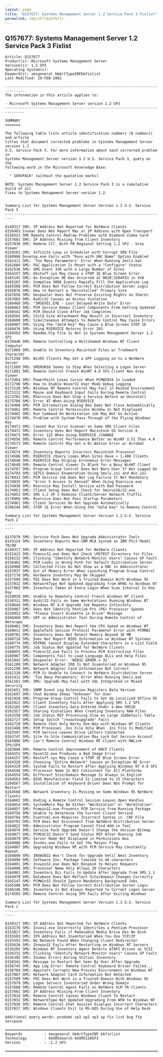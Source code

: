 ```yaml
---
layout: page
title: "Q157677: Systems Management Server 1.2 Service Pack 3 Fixlist"
permalink: /kb/157/Q157677/
---
```


## Q157677: Systems Management Server 1.2 Service Pack 3 Fixlist

	Article: Q157677
	Product(s): Microsoft Systems Management Server
	Version(s): 1.2 SP3
	Operating System(s): 
	Keyword(s): smsgeneral kbArtTypeINFkbfixlist
	Last Modified: 19-FEB-2002
	
	-------------------------------------------------------------------------------
	The information in this article applies to:
	
	- Microsoft Systems Management Server version 1.2 SP3 
	-------------------------------------------------------------------------------
	
	SUMMARY
	=======
	
	The following table lists article identification numbers (Q numbers) and article
	titles that document corrected problems in Systems Management Server version 1.2
	U.S. Service Pack 3. For more information about each corrected problem in
	Systems Management Server version 1.2 U.S. Service Pack 3, query on the
	following word in the Microsoft Knowledge Base:
	
	  " SERVPACK" (without the quotation marks)
	
	NOTE: Systems Management Server 1.2 Service Pack 3 is a cumulative build of all
	fixes to Systems Management Server version 1.2.
	
	
	Summary List for Systems Management Server Version 1.2 U.S. Service Pack 3
	--------------------------------------------------------------------------
	
	Q149317 SMS: IP Address Not Reported for NetWare Clients
	Q156403 Invmac Does Not Report Mac or IP Address with Open Transport
	Q156523 SMS Remote Control Redraw Problems with Diamond Video Card
	Q157681 SMS: IP Address Missing from Client Inventory
	Q157830 SMS: Remote Ctl. With FR Regional Setting 1.2 SP2 - Grey Viewer
	Q159201 SMS: Infinite Loop in Scheduler with Corrupt SRQ File
	Q160986 Dosetup.exe Fails with "Runs with UNC Name" Option Enabled
	Q161412 SMS: 'Too Many Parameters' Error When Running Smsls.bat
	Q161604 SMS: PGC Application Is Reset with a "Configure" Status
	Q162536 SMS: SMS Event 336 with a Large Number of Sites
	Q164157 SMS: Kbstuff.sys May Cause a STOP 1E Blue Screen Error
	Q165145 SMS: An Exception 0E Has Occurred at 0028:3204F83 in VxD
	Q165267 SMS: Snmpelea 3006 Events Rapidly Fill the Application Log
	Q165508 SMS: PCM Does Not Follow Correct Distribution Server Logic
	Q165876 SMS: How to Restart a "Deinstalled" Primary Site
	Q167656 SMS: Despooler Does Not Preserve Existing Rights on Shares
	Q167683 SMS: Audit32 Causes an Access Violation
	Q168460 SMS: "SMSEXEC.EXE - Lost Delayed-Write Data" Error
	Q168463 SMS: PCM Service Keeps Client Components From Getting Updated
	Q168541 SMS: PCM Should Close After Job Completes
	Q168565 SMS: Child Site Attachment May Result in Incorrect Inventory
	Q168600 SMS: Simultaneous Attempts to Remote Control May Cause Errors
	Q168907 SMS: Using the "Gold-Key" May Cause a Blue Screen STOP 1E
	Q169476 SMS: Using RSERVICE Returns Error 203
	Q169583 SMS: Readme.hlp File Is Not in Systems Management Server 1.2 SP2
	Q170440 SMS: Remote Controlling a Multihomed Windows NT Client Computer
	Q171069 SMS: Unable to Inventory Macintosh Files w/ Trademark Character
	Q171298 SMS: Win95 Clients May Get a GPF Logging on to a NetWare Server
	Q171589 SMS: SMSRUN16 Seems to Stop When Selecting a Logon Server
	Q171881 SMS: Remote Control French WinNT 4.0 SP3 Client Has Grey Viewer
	Q172464 SMS: PowerPoint Loses Cursor When PCMWIN16 Is Loaded
	Q172790 SMS: How to Enable Wuser32 User Mode Debug Logging
	Q173120 SMS: Windows NT Remote Control May Fail in Routed Environment
	Q173122 SMS: Mouse and Keyboard Input Fails During Remote Control
	Q173785 SMS: RService Does Not Stop a Service Before an Uninstall
	Q173786 SMS: Error 87 When Using RSERVICE
	Q174460 SMS: PCM Introduction Dialog Box Does Not Close Automatically
	Q174461 SMS: Remote Control Permissions Window Is Not Displayed
	Q174462 SMS: Run Command On Workstation Job May Not Go Active
	Q174470 SMS: Problem with System Pass-Through of the Flying Windows Key
	Q174471 SMS: Cannot Run Virus Scanner on Some SMS Client Files
	Q174472 SMS: Inventory Does Not Report Macintosh OS Version 8
	Q174473 SMS: Error 122 When Using RSERVICE /CHANGE
	Q174556 SMS: Remote Control Performance Better on WinNT 3.51 Than 4.0
	Q174573 SMS: Remote Control May Get a Dr.Watson Error w/ Acrobat Viewer
	Q174574 SMS: Inventory Reports Incorrect Macintosh Processor
	Q174586 SMS: RSERVICE /Query Loops When Sites Have > 1,400 Clients
	Q174648 SMS: RSERVICE May Display Erroneous Error Messages
	Q174649 SMS: Remote Control Viewer Is Blank for a Busy WinNT Client
	Q174767 SMS: Program Group Control Does Not Warn User If Not Logged On
	Q174793 SMS: SETLS Domain Enumeration Using Smsls.ini and Win.ini
	Q174933 SMS: PCM Service Job Does Not Log Failure If Not Mandatory
	Q174935 SMS: "Error 5 Access Is Denied" When Using Rservice.exe
	Q174938 SMS: Rservice May Install Service with Bad Password
	Q174952 SMS: Client Setup Does Not Check for Smsrun16/32.exe
	Q174953 SMS: SMS 1.2 SP 3 Reduces Client/Server Network Traffic
	Q174960 SMS: Rservice Does Not Pass Startup Parameters
	Q174961 SMS: Client Services Do Not Upgrade Automatically
	Q196244 SMS: STOP 1E Error When Using the "Gold Key" to Remote Control
	
	Summary List for Systems Management Server Version 1.2 U.S. Service Pack 2
	--------------------------------------------------------------------------
	
	Q137678 SMS: Service Pack Does Not Upgrade Administrator Tools
	Q143124 SMS: Inventory Reports Non-IBM MCA System as IBM PS/2 Model 70/80
	Q149317 SMS: IP Address Not Reported for NetWare Clients
	Q152423 SMS: Pcmsvc32.exe Does Not Check \MSTEST Directory for Files
	Q156232 SMS: Clicking "Identify Network Monitor Users" Causes GP Fault
	Q156402 SMS: PCM Looks in Wrong Path for Default Distribution Server
	Q156960 SMS: Collected Files Do Not Show as a UNC in Administrator
	Q157037 SMS: Out of Memory Error When Launching Program Group Control
	Q157178 SMS: Hardware Inventory May Be Skipped
	Q157589 SMS: PGC Does Not Work in a Trusted Domain With Windows 95
	Q157832 SMS: NetworkType Not Updated Upgrading from WFWG to Windows NT
	Q157965 SMS: Inventory Taken at Every Login When Scan Interval Is One Day
	Q158019 SMS: Unable to Remotely Control French Windows NT Client
	Q158311 SMS: Audit32 Fails on Some Workstations Running Windows NT
	Q158644 SMS: Windows NT 4.0 Upgrade Job Repeats Infinitely
	Q159087 SMS: Does Not Identify Pentium Pro (P6) Processor Speeds
	Q159952 SMS: "Please Insert Diskette in Drive" Message
	Q160460 SMS: GPF in Administrator Tool During Remote Control of Netscape
	Q160461 SMS: Inventory Does Not Report the CPU Speed on Windows NT
	Q160611 SMS: AppleTalk Session Protocol Parameter Error with PCMMAC
	Q160701 SMS: Inventory Does Not Detect Memory Beyond 16 MB
	Q160718 SMS: Does Not Report BIOS Information on Windows NT Systems
	Q160774 SMS: MIFMAC Cannot Display Extended Characters in a List Field
	Q160775 SMS: Job Status Not Updated for NetWare Clients
	Q160855 SMS: Pcmsvc32.exe Fails to Process PCM Instruction Files
	Q160967 SMS: Components Fail to Load Language DLLs and Help Files
	Q161043 SMS: Despooler Error: 'WIN32 ERROR = 32'
	Q161289 SMS: Network Adapter IRQ Is Not Inventoried on Windows 95
	Q161290 SMS: Network Adapter Card Information Not Correct
	Q161310 SMS: PCM Is Unable to Connect to NetWare Distribution Server
	Q161412 SMS: 'Too Many Parameters' Error When Running Smsls.bat
	Q161561 SMS: SMS: Upgrade May Fail with SQL Integrated or Mixed Security
	Q161651 SMS: SNMP Event Log Extension Registers Beta Version
	Q161697 SMS: Chat Window Shows "Unknown" for User
	Q161920 SMS: Program Group Control Fails to Set Up Localized Office 95
	Q162022 SMS: Client Inventory Fails After Applying SMS 1.2 SP1
	Q162165 SMS: Client Inventory Data Entered Under a New SMSID
	Q162557 SMS: Sharing Violations When Creating Inventory RAW Files
	Q162558 SMS: Job Status MIF Processing Slow on Large JobDetails Table
	Q162727 SMS: Setup Switch "/noautoupgrade" Fails
	Q162728 SMS: Remote Chat Only Works One-Way with Windows NT Clients
	Q163488 SMS: PCM Processes .Ins File Only When .Ins File Is Modified
	Q163597 SMS: PCM Service Leaves Drive Letters Connected
	Q163747 SMS: Site to Site Communication May Lock Out Service Account
	Q163806 SMS: Can't Remote Control Windows NT Client with NWLink IPX/SPX
	Q163898 SMS: Remote Control Improvement of DHCP Clients
	Q164155 SMS: Doset32.exe Produces a Bad Image Error
	Q164157 SMS: Kbstuff.sys May Cause a STOP 1E Blue Screen Error
	Q164320 SMS: Choosing "Entire Network" Causes an Exception 0E Error
	Q164329 SMS: System Fails to Restart After Applying Windows NT 4.0 SP2
	Q164544 SMS: Processor Name Is Not Consistent for All Platforms
	Q164554 SMS: Different Site/Domain Message Is Always in English
	Q164563 SMS: BIOS Manufacturer Field Is Limited to 25 Characters
	Q164567 SMS: Installation of Keyboard Driver Does Not Prompt for Restart
	Q164568 SMS: Network Inventory Is Missing on Some Windows 95 NetWare Clients
	Q164602 SMS: Ending a Remote Control Session Leaves Open Handles
	Q164654 SMS: SystemRole May Be Either "Workstation" or "WorkStation"
	Q164657 SMS: Pcmwin32.exe Prevents PCM Service from Running Package
	Q164756 SMS: Unable to Determine the Current Client Version
	Q164764 SMS: Eventcmi.exe Requires Incorrect Syntax in .CNF File
	Q164791 SMS: PCM Does Not Disconnect from NetWare Distribution Server
	Q164822 SMS: Administrator Program Cannot Find Add-in Tool
	Q164876 SMS: Service Pack Upgrade Doesn't Change the Version Bitmap
	Q164877 SMS: PCMSVC32 Doesn't Send Status MIF After Running Job
	Q164879 SMS: Server Name Not Displayed in Permissions Box
	Q164886 SMS: Invdos.exe Fails to Set the Resync Flag
	Q164887 SMS: Upgrading Windows NT with PCM Service May Constantly Repeat
	Q164889 SMS: INVWIN32 Won't Check for Upgrade Until Next Inventory
	Q164890 SMS: Software Inv. Package limited to 40 characters
	Q164891 SMS: Invwin32.exe Does Not Respond to Resync Requests
	Q164900 SMS: Processor Name Only Allows 20 Characters
	Q164901 SMS: Inventory DLL Fails to Update After Upgrade from SMS 1.1
	Q164979 SMS: Database Does Not Reflect Site/Domain Changes Correctly
	Q165147 SMS: PCMWin32 Should Ignore Mandatory Background Jobs
	Q165508 SMS: PCM Does Not Follow Correct Distribution Server Logic
	Q166246 SMS: Inventory Is Not Always Reported to Current Logon Server
	Q174585 SMS: Remote Control Using IPX Fails After Exiting Windows
	
	Summary List for Systems Management Server Version 1.2 U.S. Service Pack 1
	--------------------------------------------------------------------------
	
	Q149317 SMS: IP Address Not Reported for NetWare Clients
	Q153176 SMS: Invos2.exe Incorrectly Identifies a Pentium Processor
	Q153817 SMS: Inventory Fails if Removable Media Drive Has No Disk
	Q155503 SMS: IPX Address Not Inventoried When You Use TCP/IP
	Q155593 SMS: No Network Found When Changing Client Redirector
	Q155626 SMS: Invwin32 Fails After Restarting on Windows NT Servers
	Q156205 SMS: Windows NT Inventory Agent Detects ATAPI Drives as SCSI
	Q156232 SMS: Clicking "Identify Network Monitor Users" Causes GP Fault
	Q156385 SMS: Invmac Errors During Initial Inventory
	Q156541 SMS: Message to Restart Not Seen By User After Upgrade
	Q156745 SMS: App Log Error: Remote Control Keyboard Driver Failed...
	Q156784 SMS: Appstart Corrupts New Process Environment on Windows NT
	Q157067 SMS: Network Adapter Card Information Not Detected
	Q157589 SMS: PGC Does Not Work in a Trusted Domain With Windows 95
	Q157679 SMS: Logon Servers Inventoried Under Wrong Domain
	Q157680 SMS: Remote Control Agent Fails on NetWare VLM TR Clients
	Q157681 SMS: IP Address Missing From Client Inventory
	Q157814 SMS: Remote Control Causes Windows Client To Restart
	Q157832 SMS: NetworkType Not Updated Upgrading From WFW to Windows NT
	Q157836 SMS: Remote Control Chat Session Displays Incorrect Characters
	Q157837 SMS: Windows Clients Exit to MS-DOS During Use of Help Desk
	
	Additional query words: prodsms sp1 sp2 sp3 sp fix list bug ftp Servpack
	
	======================================================================
	Keywords          : smsgeneral kbArtTypeINF kbfixlist
	Technology        : kbSMSSearch kbSMS120SP3
	Version           : :1.2 SP3
	
	=============================================================================
	
